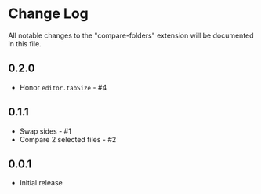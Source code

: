 # Change Log

All notable changes to the "compare-folders" extension will be documented in this file.

## 0.2.0

- Honor `editor.tabSize` - #4

## 0.1.1

- Swap sides - #1
- Compare 2 selected files - #2

## 0.0.1

- Initial release
